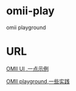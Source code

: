 # omii-play
omii playground 

# URL
[OMII UI ,一点示例](http://omii.flatweb.net/usage/ui "title")


[OMII playground,一些实践](http://omii.flatweb.net "title")
